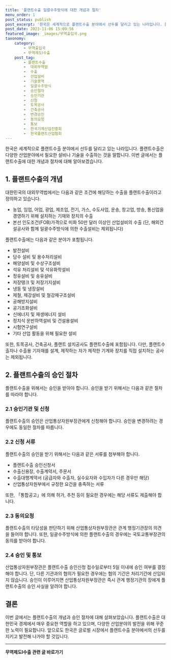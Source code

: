 ```yaml
---
title: '플랜트수출 일괄수주방식에 대한 개념과 절차'
menu_order: 1
post_status: publish
post_excerpt: '한국은 세계적으로 플랜트수출 분야에서 선두를 달리고 있는 나라입니다. 플랜트수출은 다양한 산업분야에서 필요한 설비나 기술을 수출하는 것을 말합니다. 이번 글에서는 플랜트수출에 대한 개념과 절차에 대해 알아보겠습니다.'
post_date: 2023-11-06 15:09:56
featured_image: _images/무역출입국.png
taxonomy:
    category:
        - 무역출입국
        - 무역제도Ⅰ수출
    post_tag:
        - 플랜트수출
        -  대외무역법
        -  수출
        -  산업설비
        -  기술용역
        -  일괄수주방식
        -  승인절차
        -  승인기관
        -  신청
        -  토목공사
        -  건축공사
        -  변경승인
        -  동의요청
        -  통보
        -  한국기계산업진흥회
        -  한국플랜트산업협회
---
```



한국은 세계적으로 플랜트수출 분야에서 선두를 달리고 있는 나라입니다. 플랜트수출은 다양한 산업분야에서 필요한 설비나 기술을 수출하는 것을 말합니다. 이번 글에서는 플랜트수출에 대한 개념과 절차에 대해 알아보겠습니다.

## 1. 플랜트수출의 개념

대한민국의 대외무역법에서는 다음과 같은 조건에 해당하는 수출을 플랜트수출이라고 정의하고 있습니다.

- 농업, 임업, 어업, 광업, 제조업, 전기, 가스, 수도사업, 운송, 창고업, 방송, 통신업을 경영하기 위해 설치하는 기재와 장치의 수출
- 본선 인도조건(FOB)가격으로 미화 50만 달러 이상인 산업설비의 수출 (단, 해외건설공사와 함께 일괄수주방식에 의한 수출설비는 제외됩니다)

플랜트수출에는 다음과 같은 분야가 포함됩니다.

- 발전설비
- 담수 설비 및 용수처리설비
- 해양설비 및 수상구조설비
- 석유 처리설비 및 석유화학설비
- 정유설비 및 송유설비
- 저장탱크 및 저장기지설비
- 냉동 및 냉장설비
- 제철, 제강설비 및 철강재구조설비
- 공해방지설비
- 공기조화설비
- 신에너지 및 재생에너지 설비
- 정치식 운반하역설비 및 건설용설비
- 시험연구설비
- 기타 산업 활동을 위해 필요한 설비 

또한, 토목공사, 건축공사, 플랜트 설치공사도 플랜트수출에 포함됩니다. 다만, 플랜트수출자나 수출용 기자재를 설계, 제작하는 자가 제작한 기계와 장치를 직접 설치하는 공사는 제외됩니다.

## 2. 플랜트수출의 승인 절차

플랜트수출을 위해서는 승인을 받아야 합니다. 승인을 받기 위해서는 다음과 같은 절차를 따라야 합니다.

### 2.1 승인기관 및 신청

플랜트수출의 승인은 산업통상자원부장관에게 신청해야 합니다. 승인을 변경하려는 경우에도 동일한 절차를 따릅니다.

### 2.2 신청 서류

플랜트수출의 승인을 받기 위해서는 다음과 같은 서류를 첨부해야 합니다.

- 플랜트수출 승인신청서
- 수출신용장, 수출계약서, 주문서
- 수출대행계약서 (공급자와 수출자, 실수요자와 수입자가 다른 경우만 해당)
- 산업통상자원부에서 규정한 요건을 충족하는 서류

또한, 「통합공고」에 의해 허가, 추천 등이 필요한 경우에는 해당 서류도 제출해야 합니다.

### 2.3 동의요청

플랜트수출의 타당성을 판단하기 위해 산업통상자원부장관은 관계 행정기관장의 의견을 들어야 합니다. 또한, 일괄수주방식에 의한 플랜트수출의 경우에는 국토교통부장관의 동의를 받아야 합니다.

### 2.4 승인 및 통보

산업통상자원부장관은 플랜트수출 승인신청 접수일로부터 5일 이내에 승인 여부를 결정해야 합니다. 단, 다른 기관과의 협의가 필요한 경우에는 협의 기간은 처리기간에 산입되지 않습니다. 승인이 이루어지면 산업통상자원부장관은 즉시 관계 행정기관의 장에게 플랜트수출의 승인 사실을 알려야 합니다.

## 결론

이번 글에서는 플랜트수출의 개념과 승인 절차에 대해 살펴보았습니다. 플랜트수출은 대한민국 경제에서 매우 중요한 역할을 하고 있으며, 다양한 산업분야의 발전을 위해 꾸준한 노력이 필요합니다. 앞으로도 한국은 글로벌 시장에서 플랜트수출 분야에서의 선두를 지키고 발전해 나가야 할 것입니다.
<!-- wp:separator -->
<hr class="wp-block-separator has-alpha-channel-opacity"/>
<!-- /wp:separator -->

<!-- wp:group {"backgroundColor":"base","layout":{"type":"constrained"}} -->
<div class="wp-block-group has-base-background-color has-background"><!-- wp:paragraph {"align":"center","fontSize":"medium"} -->
<p class="has-text-align-center has-large-font-size"><strong>무역제도Ⅰ수출 관련 글 바로가기</strong></p>
<!-- /wp:paragraph -->


<!-- wp:latest-posts
{"categories":[{"id":14332,"count":19,"description":"","link":"https://uknowlaw.com/category/%eb%ac%b4%ec%97%ad%ec%a0%9c%eb%8f%84%e2%85%b0%ec%88%98%ec%b6%9c/","name":"무역제도Ⅰ수출","slug":"무역제도Ⅰ수출","taxonomy":"category","parent":0,"meta":[],"_links":{"self":[{"href":"https://uknowlaw.com/wp-json/wp/v2/categories/14332"}],"collection":[{"href":"https://uknowlaw.com/wp-json/wp/v2/categories"}],"about":[{"href":"https://uknowlaw.com/wp-json/wp/v2/taxonomies/category"}],"wp:post_type":[{"href":"https://uknowlaw.com/wp-json/wp/v2/posts?categories=14332"}],"curies":[{"name":"wp","href":"https://api.w.org/{rel}","templated":true}]}}],"postsToShow":100,"excerptLength":28,"postLayout":"grid","columns":2,"featuredImageAlign":"left","featuredImageSizeSlug":"large","fontSize":"small"} /--></div>
<!-- /wp:group -->